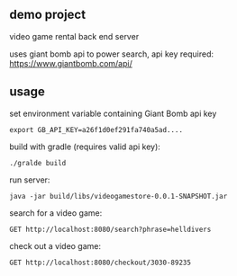 
## demo project

video game rental back end server

uses giant bomb api to power search, api key required: https://www.giantbomb.com/api/

## usage

set environment variable containing Giant Bomb api key
```
export GB_API_KEY=a26f1d0ef291fa740a5ad....
```

build with gradle (requires valid api key):
```
./gralde build
```

run server:
```
java -jar build/libs/videogamestore-0.0.1-SNAPSHOT.jar
```

search for a video game:
```
GET http://localhost:8080/search?phrase=helldivers
```

check out a video game:
```
GET http://localhost:8080/checkout/3030-89235
```
